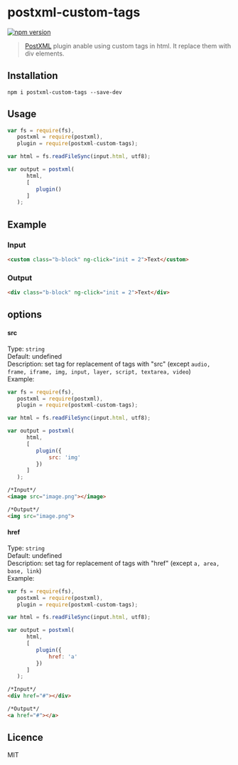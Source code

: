 # postxml-custom-tags
[![npm version][npm-image]][npm-url]

> [PostXML] plugin anable using custom tags in html. It replace them with div elements.

## Installation
`npm i postxml-custom-tags --save-dev`

## Usage
```js
var fs = require(fs),
   postxml = require(postxml),
   plugin = require(postxml-custom-tags);

var html = fs.readFileSync(input.html, utf8);

var output = postxml(
      html,
      [
         plugin()
      ]
   );
```

## Example

### Input
```html
<custom class="b-block" ng-click="init = 2">Text</custom>
```

### Output
```html
<div class="b-block" ng-click="init = 2">Text</div>
```

## options

#### src
Type: `string`<br>
Default: undefined<br>
Description: set tag for replacement of tags with "src" (except `audio, frame, iframe, img, input, layer, script, textarea, video`)<br>
Example:
```js
var fs = require(fs),
   postxml = require(postxml),
   plugin = require(postxml-custom-tags);

var html = fs.readFileSync(input.html, utf8);

var output = postxml(
      html,
      [
         plugin({
             src: 'img'
         })
      ]
   );
```
```html
/*Input*/
<image src="image.png"></image>

/*Output*/
<img src="image.png">
```

#### href
Type: `string`<br>
Default: undefined<br>
Description: set tag for replacement of tags with "href" (except `a, area, base, link`)<br>
Example:
```js
var fs = require(fs),
   postxml = require(postxml),
   plugin = require(postxml-custom-tags);

var html = fs.readFileSync(input.html, utf8);

var output = postxml(
      html,
      [
         plugin({
             href: 'a'
         })
      ]
   );
```
```html
/*Input*/
<div href="#"></div>

/*Output*/
<a href="#"></a>
```


## Licence
MIT

[PostXML]: https://github.com/postxml/postxml

[npm-url]: https://www.npmjs.org/package/postxml-custom-tags
[npm-image]: http://img.shields.io/npm/v/postxml-custom-tags.svg?style=flat-square

